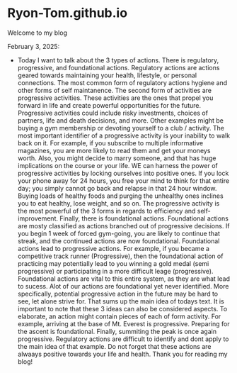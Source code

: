 # Ryon-Tom.github.io
Welcome to my blog

February 3, 2025:
- Today I want to talk about the 3 types of actions. There is regulatory, progressive, and foundational actions. Regulatory actions are actions geared towards maintaining your health, lifestyle, or personal connections. The most common form of regulatory actions hygiene and other forms of self maintanence. The second form of activities are progressive activities. These activities are the ones that propel you forward in life and create powerful opportunities for the future. Progressive activities could include risky investments, choices of partners, life and death decisions, and more. Other examples might be buying a gym membership or devoting yourself to a club / activity. The most important identifier of a progressive activity is your inability to walk back on it. For example, if you subscribe to multiple informative magazines, you are more likely to read them and get your moneys worth. Also, you might decide to marry someone, and that has huge implications on the course or your life. WE can harness the power of progressive activities by locking ourselves into positive ones. If you lock your phone away for 24 hours, you free your mind to think for that entire day; you simply cannot go back and relapse in that 24 hour window. Buying loads of healthy foods and purging the unhealthy ones inclines you to eat healthy, lose weight, and so on. The progressive activity is the most powerful of the 3 forms in regards to efficiency and self-improvement. Finally, there is foundational actions. Foundational actions are mosty classified as actions branched out of progressive decisions. If you begin 1 week of forced gym-going, you are likely to continue that streak, and the continued actions are now foundational. Foundational actions lead to progressive actions. For example, if you became a competitive track runner (Progressive), then the foundational action of practicing may potentially lead to you winning a gold medal (semi progressive) or participating in a more difficult leage (progressive). Foundational actions are vital to this entire system, as they are what lead to sucess. Alot of our actions are foundational yet never identified. More specifically, potential progressive action in the future may be hard to see, let alone strive for. That sums up the main idea of todays text. It is important to note that these 3 ideas can also be considered aspects. To elaborate, an action might contain pieces of each of form activity. For example, arriving at the base of Mt. Everest is progressive. Preparing for the ascent is foundational. Finally, summiting the peak is once again progressive. Regulatory actions are difficult to identify and dont apply to the main idea of that example. Do not forget that these actions are alwaays positive towards your life and health. Thank you for reading my blog!

